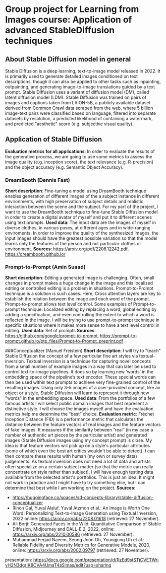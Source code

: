# Group project for Learning from Images course: Application of advanced StableDiffusion techniques

## About Stable Diffusion model in general
Stable Diffusion is a deep learning, text-to-image model released in 2022. It is primarily used to generate detailed images conditioned on text descriptions, though it can also be applied to other tasks such as inpainting, outpainting, and generating image-to-image translations guided by a text prompt. Stable Diffusion uses a variant of diffusion model (DM), called latent diffusion model (LDM). Stable Diffusion was trained on pairs of images and captions taken from LAION-5B, a publicly available dataset derived from Common Crawl data scraped from the web, where 5 billion image-text pairs were classified based on language, filtered into separate datasets by resolution, a predicted likelihood of containing a watermark, and predicted "aesthetic" score (e.g. subjective visual quality).
## Application of Stable Diffusion
**Evaluation metrics for all applications**: In order to evaluate the results of the generative process, we are going to use some metrics to assess the image quality (e.g. inception score), the text relevance (e.g. R-precision) and the object accuracy (e.g. Semantic Object Accuracy).
### DreamBooth (Dennis Fast)
**Short description**: Fine-tuning a model using DreamBooth technique enables generation of different images of the a subject instance in different environments, with high preservation of subject details and realistic interaction between the scene and the subject. For my part of the project, I want to use the DreamBooth technique to fine-tune Stable Diffusion model in order to create a digital avatar of myself and put it to different scenes using text prompts.
**Used data**: The input data are the images of myself in diverse clothes, in various poses, at different ages and in wide-ranging enviroments. In order to improve the quality of the synthesized images, the input images should have the greatest possible variation so that the model learns only the features of the person and not particular clothes or environment.
**Sources**: https://arxiv.org/pdf/2208.12242.pdf, https://dreambooth.github.io/

### Prompt-to-Prompt (Amin Suaad)
**Short description**: Editing a generated image is challenging. Often, small changes in prompt makes a huge change in the image and this localized editing or controlled editing is a problem in situations. Prompt-to-Prompt technique is a solution is such cases. Here, Cross attention layers are key to establish the relation between the image and each word of the prompt. Prompt-to-prompt allows text level control. Some examples of Prompt-to-prompt technique: Localized editing by replacing a word, global editing by adding a specification, and even controlling the extent to which a word is reflected in the image. I will be trying to use prompt-to-prompt technique in specific situations where it makes more sense to have a text level control in editing.
**Used data**: Set of prompts
**Sources**: https://github.com/google/prompt-to-prompt, https://prompt-to-prompt.github.io/ptp_files/Prompt-to-Prompt_preprint.pdf 

###Conceptualizer (Manuel Freistein)
**Short description**:
I will try to "teach" Stable Diffusion the concept of a few particular fine art styles via textual-inversion. Textual Inversion is a technique for capturing novel concepts from a small number of example images in a way that can later be used to control text-to-image pipelines. It does so by learning new ‘words’ in the embedding space of the pipeline’s text encoder. These special words can then be used within text prompts to achieve very fine-grained control of the resulting images. Using only 3-5 images of a user-provided concept, like an object or a style, Stable Diffusion will learn to represent it through new "words" in the embedding space.
**Used data**:
From the portfolios of a few famous artists I will select public domain images that best represent a distinctive style. I will choose the images myself and have the evaluation metrics help me determine the “best” choice.
**Evaluation metric**:
Fréchet Inception Distance (FID) is a performance metric that calculates the distance between the feature vectors of real images and the feature vectors of fake images. It measures if the similarity between “real” (in my case a number of authentic art pieces by the particular artist) and generated images (Stable Diffusion images using my concept prompt) is close. My idea is that feature vectors will pick up on a style's particular attributes (some of which even the best art critics wouldn't be able to detect). I can then compare these results with human (my own or survey data) judgements. As textual inversion does not need a lot of data and artists often specialize on a certain subject matter (so that the metric can really concentrate on style rather than subject), I will have enough testing data available from the selected artist's portfolios. This is just an idea. It might not work in practice and I might have to try something else, but I can determine that best while I am working on the project.
**Sources**: 
- https://huggingface.co/spaces/sd-concepts-library/stable-diffusion-conceptualizer
- Rinon Gal, Yuval Alaluf, Yuval Atzmon et al.: An Image is Worth One Word: Personalizing Text-to-Image Generation using Textual Inversion, 2022 online: https://arxiv.org/abs/2208.01618 (retrieved: 27 November).
- Ali Borji: Generated Faces in the Wild: Quantitative Comparison of Stable Diffusion, Midjourney and DALL-E 2, 2022, online: https://arxiv.org/abs/2210.00586 (retrieved: 27 November).
- Muhammad Ferjad Naeem, Seong Joon Oh, Youngjung Uh et al.: Reliable Fidelity and Diversity Metrics for Generative Models, 2020, online: https://arxiv.org/abs/2002.09797 (retrieved: 27 November).

presentation: https://docs.google.com/presentation/d/1IzEd9stSTjCVETWr-vH2N3dgrIK8CVA4UmaT4aSlmas/edit?usp=sharing
